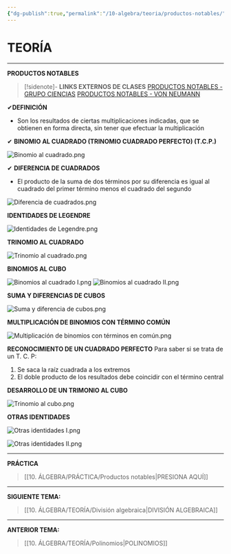 ```yaml
---
{"dg-publish":true,"permalink":"/10-algebra/teoria/productos-notables/","tags":["Álgebra","Teoría","Incompleto"]}
---
```


# TEORÍA
---
**PRODUCTOS NOTABLES** 

>[!sidenote]- **LINKS EXTERNOS DE CLASES**
>[PRODUCTOS NOTABLES - GRUPO CIENCIAS](https://youtu.be/3LFuZi0D3Nw?si=SAFvQRBISjfIc7hB) 
>[PRODUCTOS NOTABLES - VON NEUMANN](https://youtu.be/U29OmDPC9Dg?si=4fU9-x8xIR4NKcWz) 

✔**DEFINICIÓN**
-  Son los resultados de ciertas multiplicaciones indicadas, que se obtienen en forma directa, sin tener que efectuar la multiplicación

✔ **BINOMIO AL CUADRADO (TRINOMIO CUADRADO PERFECTO) (T.C.P.)**

![Binomio al cuadrado.png](/img/user/1.%20ELEMENTOS%20GR%C3%81FICOS/Binomio%20al%20cuadrado.png)

✔ **DIFERENCIA DE CUADRADOS**
- El producto de la suma de dos términos por su diferencia es igual al cuadrado del primer término menos el cuadrado del segundo

![Diferencia de cuadrados.png](/img/user/1.%20ELEMENTOS%20GR%C3%81FICOS/Diferencia%20de%20cuadrados.png)

**IDENTIDADES DE LEGENDRE**

![Identidades de Legendre.png](/img/user/1.%20ELEMENTOS%20GR%C3%81FICOS/Identidades%20de%20Legendre.png)

**TRINOMIO AL CUADRADO**

![Trinomio al cuadrado.png](/img/user/1.%20ELEMENTOS%20GR%C3%81FICOS/Trinomio%20al%20cuadrado.png)

**BINOMIOS AL CUBO**

![Binomios al cuadrado I.png](/img/user/1.%20ELEMENTOS%20GR%C3%81FICOS/Binomios%20al%20cuadrado%20I.png)
![Binomios al cuadrado II.png](/img/user/1.%20ELEMENTOS%20GR%C3%81FICOS/Binomios%20al%20cuadrado%20II.png)

**SUMA Y DIFERENCIAS DE CUBOS**

![Suma y diferencia de cubos.png](/img/user/1.%20ELEMENTOS%20GR%C3%81FICOS/Suma%20y%20diferencia%20de%20cubos.png)

**MULTIPLICACIÓN DE BINOMIOS CON TÉRMINO COMÚN**

![Multiplicación de binomios con términos en común.png](/img/user/1.%20ELEMENTOS%20GR%C3%81FICOS/Multiplicaci%C3%B3n%20de%20binomios%20con%20t%C3%A9rminos%20en%20com%C3%BAn.png)

**RECONOCIMIENTO DE UN CUADRADO PERFECTO**
Para saber si se trata de un T. C. P:
1. Se saca la raíz cuadrada a los extremos
2. El doble producto de los resultados debe coincidir con el término central

**DESARROLLO DE UN TRIMONIO AL CUBO**

![Trinomio al cubo.png](/img/user/1.%20ELEMENTOS%20GR%C3%81FICOS/Trinomio%20al%20cubo.png)

**OTRAS IDENTIDADES**

![Otras identidades I.png](/img/user/1.%20ELEMENTOS%20GR%C3%81FICOS/Otras%20identidades%20I.png)

![Otras identidades II.png](/img/user/1.%20ELEMENTOS%20GR%C3%81FICOS/Otras%20identidades%20II.png)

---
**PRÁCTICA**
>[[10. ÁLGEBRA/PRÁCTICA/Productos notables\|PRESIONA AQUÍ]]

---
**SIGUIENTE TEMA:** 
>[[10. ÁLGEBRA/TEORÍA/División algebraica\|DIVISIÓN ALGEBRAICA]]

---
**ANTERIOR TEMA:** 
>[[10. ÁLGEBRA/TEORÍA/Polinomios\|POLINOMIOS]]

